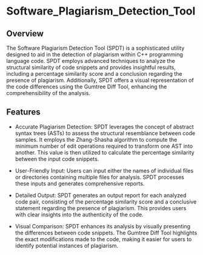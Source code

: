 # Software_Plagiarism_Detection_Tool

## Overview
  The Software Plagiarism Detection Tool (SPDT) is a sophisticated utility designed to aid in the detection of plagiarism within C++ programming language code. SPDT    employs advanced techniques to analyze the structural similarity of code snippets and provides insightful results, including a percentage similarity score and a      conclusion regarding the presence of plagiarism. Additionally, SPDT offers a visual representation of the code differences using the Gumtree Diff Tool, enhancing     the comprehensibility of the analysis.

## Features
- Accurate Plagiarism Detection:
 SPDT leverages the concept of abstract syntax trees (ASTs) to assess the structural resemblance between code samples. It employs the Zhang-Shasha algorithm to 
 compute the minimum number of edit operations required to transform one AST into another. This value is then utilized to calculate the percentage similarity between 
 the input code snippets.

- User-Friendly Input:
  Users can input either the names of individual files or directories containing multiple files for analysis. SPDT processes these inputs and generates comprehensive 
  reports.

- Detailed Output:
 SPDT generates an output report for each analyzed code pair, consisting of the percentage similarity score and a conclusive statement regarding the presence of 
 plagiarism. This provides users with clear insights into the authenticity of the code.

- Visual Comparison: 
 SPDT enhances its analysis by visually presenting the differences between code snippets. The Gumtree Diff Tool highlights the exact modifications made to the code, 
 making it easier for users to identify potential instances of plagiarism.
